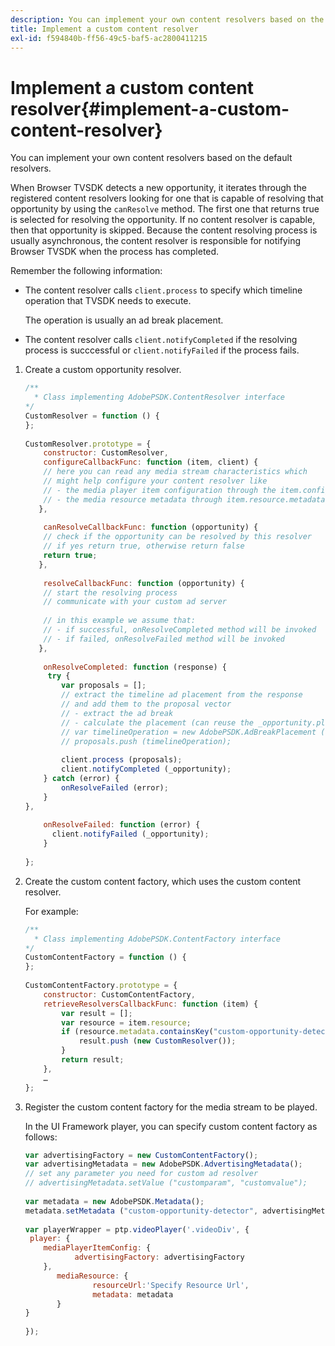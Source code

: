 ```yaml
---
description: You can implement your own content resolvers based on the default resolvers.
title: Implement a custom content resolver
exl-id: f594840b-ff56-49c5-baf5-ac2800411215
---
```

# Implement a custom content resolver{#implement-a-custom-content-resolver}

You can implement your own content resolvers based on the default resolvers.

 When Browser TVSDK detects a new opportunity, it iterates through the registered content resolvers looking for one that is capable of resolving that opportunity by using the `canResolve` method. The first one that returns true is selected for resolving the opportunity. If no content resolver is capable, then that opportunity is skipped. Because the content resolving process is usually asynchronous, the content resolver is responsible for notifying Browser TVSDK when the process has completed.

Remember the following information:

* The content resolver calls `client.process` to specify which timeline operation that TVSDK needs to execute.

  The operation is usually an ad break placement. 

* The content resolver calls `client.notifyCompleted` if the resolving process is succcessful or `client.notifyFailed` if the process fails.

1. Create a custom opportunity resolver.

   ```js
   /** 
     * Class implementing AdobePSDK.ContentResolver interface  
   */ 
   CustomResolver = function () { 
   }; 
    
   CustomResolver.prototype = { 
       constructor: CustomResolver, 
       configureCallbackFunc: function (item, client) { 
       // here you can read any media stream characteristics which 
       // might help configure your content resolver like 
       // - the media player item configuration through the item.config 
       // - the media resource metadata through item.resource.metadata 
      }, 
    
       canResolveCallbackFunc: function (opportunity) { 
       // check if the opportunity can be resolved by this resolver 
       // if yes return true, otherwise return false 
       return true; 
      }, 
         
       resolveCallbackFunc: function (opportunity) {         
       // start the resolving process 
       // communicate with your custom ad server 
      
       // in this example we assume that: 
       // - if successful, onResolveCompleted method will be invoked 
       // - if failed, onResolveFailed method will be invoked 
      }, 
     
       onResolveCompleted: function (response) { 
        try { 
           var proposals = []; 
           // extract the timeline ad placement from the response 
           // and add them to the proposal vector 
           // - extract the ad break 
           // - calculate the placement (can reuse the _opportunity.placement) 
           // var timelineOperation = new AdobePSDK.AdBreakPlacement (adBreak, placement); 
           // proposals.push (timelineOperation); 
                 
           client.process (proposals); 
           client.notifyCompleted (_opportunity); 
       } catch (error) { 
           onResolveFailed (error); 
       } 
   }, 
     
       onResolveFailed: function (error) { 
         client.notifyFailed (_opportunity); 
       } 
    
   }; 
   
   ```

1. Create the custom content factory, which uses the custom content resolver.

   For example: 

   ```js
   /** 
     * Class implementing AdobePSDK.ContentFactory interface 
   */ 
   CustomContentFactory = function () { 
   }; 
    
   CustomContentFactory.prototype = { 
       constructor: CustomContentFactory, 
       retrieveResolversCallbackFunc: function (item) { 
           var result = []; 
           var resource = item.resource; 
           if (resource.metadata.containsKey("custom-opportunity-detector")) { 
               result.push (new CustomResolver()); 
           } 
           return result; 
       }, 
       … 
   }; 
   
   ```

1. Register the custom content factory for the media stream to be played.

   In the UI Framework player, you can specify custom content factory as follows: 

   ```js
   var advertisingFactory = new CustomContentFactory(); 
   var advertisingMetadata = new AdobePSDK.AdvertisingMetadata(); 
   // set any parameter you need for custom ad resolver 
   // advertisingMetadata.setValue ("customparam", "customvalue"); 
    
   var metadata = new AdobePSDK.Metadata(); 
   metadata.setMetadata ("custom-opportunity-detector", advertisingMetadata); 
    
   var playerWrapper = ptp.videoPlayer('.videoDiv', { 
    player: { 
       mediaPlayerItemConfig: { 
              advertisingFactory: advertisingFactory 
       }, 
          mediaResource: { 
                  resourceUrl:'Specify Resource Url', 
                  metadata: metadata 
          } 
   } 
    
   }); 
   
   ```
